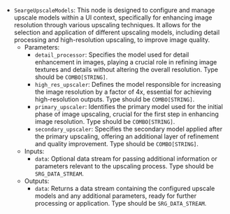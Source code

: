 - `SeargeUpscaleModels`: This node is designed to configure and manage upscale models within a UI context, specifically for enhancing image resolution through various upscaling techniques. It allows for the selection and application of different upscaling models, including detail processing and high-resolution upscaling, to improve image quality.
    - Parameters:
        - `detail_processor`: Specifies the model used for detail enhancement in images, playing a crucial role in refining image textures and details without altering the overall resolution. Type should be `COMBO[STRING]`.
        - `high_res_upscaler`: Defines the model responsible for increasing the image resolution by a factor of 4x, essential for achieving high-resolution outputs. Type should be `COMBO[STRING]`.
        - `primary_upscaler`: Identifies the primary model used for the initial phase of image upscaling, crucial for the first step in enhancing image resolution. Type should be `COMBO[STRING]`.
        - `secondary_upscaler`: Specifies the secondary model applied after the primary upscaling, offering an additional layer of refinement and quality improvement. Type should be `COMBO[STRING]`.
    - Inputs:
        - `data`: Optional data stream for passing additional information or parameters relevant to the upscaling process. Type should be `SRG_DATA_STREAM`.
    - Outputs:
        - `data`: Returns a data stream containing the configured upscale models and any additional parameters, ready for further processing or application. Type should be `SRG_DATA_STREAM`.

